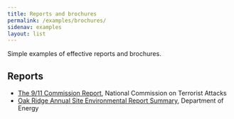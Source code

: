 ```yaml
---
title: Reports and brochures
permalink: /examples/brochures/
sidenav: examples
layout: list
---
```


Simple examples of effective reports and brochures.

## Reports

- [The 9/11 Commission Report](http://www.9-11commission.gov/report/911Report.pdf), National Commission on Terrorist Attacks
- [Oak Ridge Annual Site Environmental Report Summary](https://doeic.science.energy.gov/ASER/aser2015/2015ASER.pdf), Department of Energy
